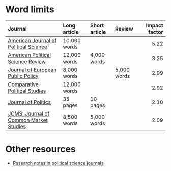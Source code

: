 Word limits
===========

<table>
<thead>
<tr class="header">
<th align="left">Journal</th>
<th align="left">Long article</th>
<th align="left">Short article</th>
<th align="left">Review</th>
<th align="right">Impact factor</th>
</tr>
</thead>
<tbody>
<tr class="odd">
<td align="left"><a href="https://ajps.org/guidelines-for-manuscripts/manuscript-preparation/">American Journal of Political Science</a></td>
<td align="left">10,000 words</td>
<td align="left"></td>
<td align="left"></td>
<td align="right">5.22</td>
</tr>
<tr class="even">
<td align="left"><a href="https://www.cambridge.org/core/journals/american-political-science-review/information/instructions-contributors">American Political Science Review</a></td>
<td align="left">12,000 words</td>
<td align="left">4,000 words</td>
<td align="left"></td>
<td align="right">3.25</td>
</tr>
<tr class="odd">
<td align="left"><a href="https://www.tandfonline.com/action/authorSubmission?show=instructions&amp;journalCode=rjpp20">Journal of European Public Policy</a></td>
<td align="left">8,000 words</td>
<td align="left"></td>
<td align="left">5,000 words</td>
<td align="right">2.99</td>
</tr>
<tr class="even">
<td align="left"><a href="https://us.sagepub.com/en-us/nam/journal/comparative-political-studies#submission-guidelines">Comparative Political Studies</a></td>
<td align="left">12,000 words</td>
<td align="left"></td>
<td align="left"></td>
<td align="right">2.92</td>
</tr>
<tr class="odd">
<td align="left"><a href="https://www.journals.uchicago.edu/journals/jop/instruct">Journal of Politics</a></td>
<td align="left">35 pages</td>
<td align="left">10 pages</td>
<td align="left"></td>
<td align="right">2.10</td>
</tr>
<tr class="even">
<td align="left"><a href="https://onlinelibrary.wiley.com/page/journal/14685965/homepage/forauthors.html#1.3">JCMS: Journal of Common Market Studies</a></td>
<td align="left">8,500 words</td>
<td align="left">5,000 words</td>
<td align="left"></td>
<td align="right">2.09</td>
</tr>
</tbody>
</table>

Other resources
===============

-   [Research notes in political science
    journals](https://resulumit.com/blog/polisci-research-notes/)

